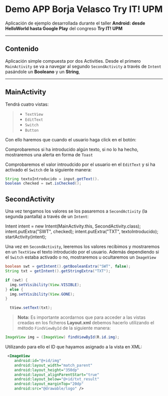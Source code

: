 Demo APP Borja Velasco Try IT! UPM
===================

Aplicación de ejemplo desarrollada durante el taller **Android: desde HelloWorld hasta Google Play** del congreso **Try IT! UPM**

----------


Contenido
-------------

Aplicación simple compuesta por dos Activities. Desde el primero `MainActivity` se va a navegar al segundo `SecondActivity` a través de `Intent` pasándole un **Booleano** y un **String**,

----------

## MainActivity ##

Tendrá cuatro vistas:

>  - `TextView`
>  - `EditText`
>  - `Switch`
>  - `Button`

Con ello haremos que cuando el usuario haga click en el botón:

Comprobaremos si ha introducido algún texto, si no lo ha hecho, mostraremos una alerta en forma de `Toast` 

Comprobaremos el valor introudcido por el usuario en el `EditText` y si ha activado el `Switch` de la siguiente manera:

```java
String textoIntroducido = input.getText().
boolean checked = swt.isChecked();
```

## SecondActivity ##

Una vez tengamos los valores se los pasaremos a `SecondActivity` (la segunda pantalla) a través de un `Intent`:

Intent intent = new Intent(MainActivity.this, SecondActivity.class); intent.putExtra("SWT", checked); intent.putExtra("TXT", textoIntroducido); startActivity(intent);

Una vez en `SecondActivity`, leeremos los valores recibimos y mostraremos en un `TextView` el texto introducido por el usuario. Además dependiendo si el `Switch` estaba activado o no, mostraremos u ocultaremos un `ImageView`

```java
boolean swt = getIntent().getBooleanExtra("SWT", false);
String txt = getIntent().getStringExtra("TXT");

if (swt) {
  img.setVisibility(View.VISIBLE);
} else {
  img.setVisibility(View.GONE);
}

  tView.setText(txt);
```

>  **Nota:** Es importante acordarnos que para acceder a las vistas
> creadas en los ficheros **Layout.xml** debemos hacerlo utilizando el
> método `FindViewById` de la siguiente manera: 
 
```java
ImageView img = (ImageView) findViewById(R.id.img);
```
 
 Utilizando para ello el ID que hayamos asignado a la vista en XML:
 
```xml
 <ImageView
    android:id="@+id/img"
    android:layout_width="match_parent"
    android:layout_height="350dp"
    android:layout_alignParentStart="true"
    android:layout_below="@+id/txt_result"
    android:layout_marginTop="20dp"
    android:src="@drawable/logo" />
```




